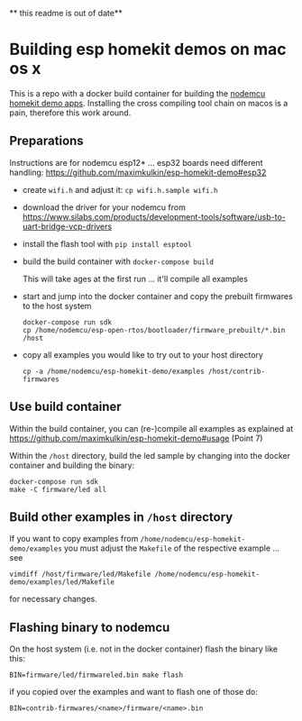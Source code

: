 ** this readme is out of date**

# Building esp homekit demos on mac os x

This is a repo with a docker build container for building the [nodemcu homekit demo apps](https://github.com/maximkulkin/esp-homekit-demo). Installing the cross compiling tool chain on macos is a pain, therefore this work around.



## Preparations

Instructions are for nodemcu esp12* ... esp32 boards need different handling: https://github.com/maximkulkin/esp-homekit-demo#esp32 

- create `wifi.h` and adjust it: `cp wifi.h.sample wifi.h` 

- download the driver for your nodemcu from https://www.silabs.com/products/development-tools/software/usb-to-uart-bridge-vcp-drivers

- install the flash tool with `pip install esptool` 

- build the build container with `docker-compose build`

  This will take ages at the first run ... it'll compile all examples

- start and jump into the docker container and copy the prebuilt firmwares to the host system

      docker-compose run sdk
      cp /home/nodemcu/esp-open-rtos/bootloader/firmware_prebuilt/*.bin /host

- copy all examples you would like to try out to your host directory

      cp -a /home/nodemcu/esp-homekit-demo/examples /host/contrib-firmwares

## Use build container

Within the build container, you can (re-)compile all examples as explained at
https://github.com/maximkulkin/esp-homekit-demo#usage (Point 7)

Within the `/host` directory, build the led sample by changing into the docker container and building the binary:

    docker-compose run sdk
    make -C firmware/led all

## Build other examples in `/host` directory

If you want to copy examples from `/home/nodemcu/esp-homekit-demo/examples` you must adjust the `Makefile` of the respective example ... see

    vimdiff /host/firmware/led/Makefile /home/nodemcu/esp-homekit-demo/examples/led/Makefile

for necessary changes.

## Flashing binary to nodemcu

On the host system (i.e. not in the docker container) flash the binary like this:

    BIN=firmware/led/firmwareled.bin make flash

if you copied over the examples and want to flash one of those do:

    BIN=contrib-firmwares/<name>/firmware/<name>.bin
